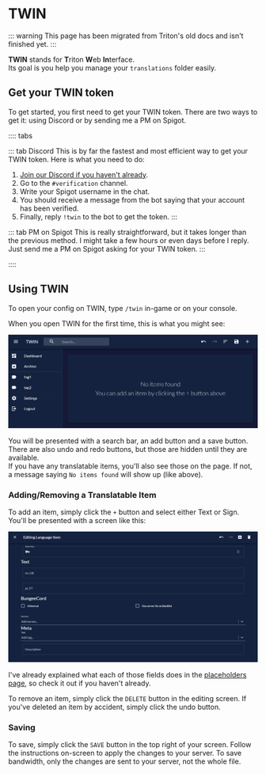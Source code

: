 # TWIN

::: warning
This page has been migrated from Triton's old docs and isn't finished yet.
:::

**TWIN** stands for **T**​riton **W**​eb **In**​terface.  
Its goal is you help you manage your `translations` folder easily.

## Get your TWIN token

To get started, you first need to get your TWIN token. There are two ways to get it: using Discord or by sending me a PM on Spigot.

:::: tabs

::: tab Discord
This is by far the fastest and most efficient way to get your TWIN token. Here is what you need to do:

1. [Join our Discord if you haven't already](/discord).
2. Go to the `#verification` channel.
3. Write your Spigot username in the chat.
4. You should receive a message from the bot saying that your account has been verified.
5. Finally, reply `!twin` to the bot to get the token.
   :::

::: tab PM on Spigot
This is really straightforward, but it takes longer than the previous method. I might take a few hours or even days before I reply.  
Just send me a PM on Spigot asking for your TWIN token.
:::

::::

## Using TWIN

To open your config on TWIN, type `/twin` in-game or on your console.

When you open TWIN for the first time, this is what you might see:

![TWIN Empty Page](./twin1.png)

You will be presented with a search bar, an add button and a save button. There are also undo and redo buttons, but those are hidden until they are available.  
If you have any translatable items, you'll also see those on the page. If not, a message saying `No items found` will show up (like above).

### Adding/Removing a Translatable Item

To add an item, simply click the `+` button and select either Text or Sign. You'll be presented with a screen like this:

![TWIN empty text item](./twin2.png)

I've already explained what each of those fields does in the [placeholders page](./placeholders.md), so check it out if you haven't already.

To remove an item, simply click the `DELETE` button in the editing screen. If you've deleted an item by accident, simply click the undo button.

### Saving

To save, simply click the `SAVE` button in the top right of your screen. Follow the instructions on-screen to apply the changes to your server. To save bandwidth, only the changes are sent to your server, not the whole file.
